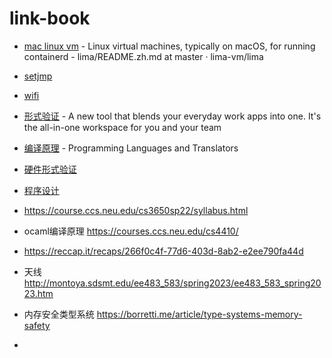 # link-book
- [mac linux vm](https://github.com/lima-vm/lima/blob/master/README.zh.md) - Linux virtual machines, typically on macOS, for running containerd - lima/README.zh.md at master · lima-vm/lima
- [setjmp](https://news.ycombinator.com/item?id=34760828)
- [wifi](https://brghena.github.io/courses/cs397/cs397-s22/)

- [形式验证](https://feline-hamster-182.notion.site/COMS-E6998-Formal-Verification-of-Systems-Software-Fall-2021-531e77f4166c4458b857df58476cb6ef) - A new tool that blends your everyday work apps into one. It's the all-in-one workspace for you and your team
- [编译原理](https://verigu.github.io/4115Fall2022/) - Programming Languages and Translators
- [硬件形式验证](https://sites.google.com/site/csee6863/)
- [程序设计](https://composingprograms.com/)
- https://course.ccs.neu.edu/cs3650sp22/syllabus.html
- ocaml编译原理 https://courses.ccs.neu.edu/cs4410/
- https://reccap.it/recaps/266f0c4f-77d6-403d-8ab2-e2ee790fa44d
- 天线 http://montoya.sdsmt.edu/ee483_583/spring2023/ee483_583_spring2023.htm
-  内存安全类型系统 https://borretti.me/article/type-systems-memory-safety
-  

